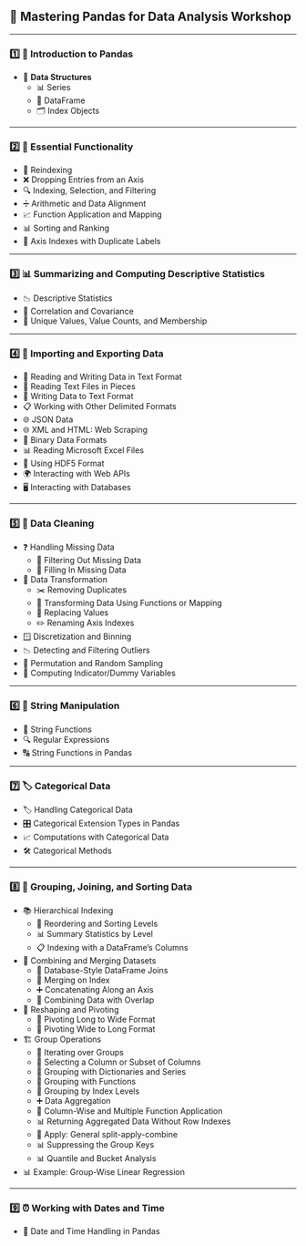 ## 🐼 Mastering Pandas for Data Analysis Workshop

---

### 1️⃣ 📘 Introduction to Pandas
- 🔹 **Data Structures**
  - 📊 Series
  - 📑 DataFrame
  - 🗂 Index Objects

---

### 2️⃣ 🧰 Essential Functionality
- 🔄 Reindexing
- ❌ Dropping Entries from an Axis
- 🔍 Indexing, Selection, and Filtering
- ➗ Arithmetic and Data Alignment
- 📈 Function Application and Mapping
- 📊 Sorting and Ranking
- 🧩 Axis Indexes with Duplicate Labels

---

### 3️⃣ 📊 Summarizing and Computing Descriptive Statistics
- 📉 Descriptive Statistics
- 🔗 Correlation and Covariance
- 📌 Unique Values, Value Counts, and Membership

---

### 4️⃣ 📂 Importing and Exporting Data
- 📄 Reading and Writing Data in Text Format
- 📑 Reading Text Files in Pieces
- 📝 Writing Data to Text Format
- 📋 Working with Other Delimited Formats
- 🌐 JSON Data
- 🌐 XML and HTML: Web Scraping
- 💾 Binary Data Formats
- 📊 Reading Microsoft Excel Files
- 📂 Using HDF5 Format
- 🌍 Interacting with Web APIs
- 🖥️ Interacting with Databases

---

### 5️⃣ 🧹 Data Cleaning
- ❓ Handling Missing Data
  - 🚮 Filtering Out Missing Data
  - 🔄 Filling In Missing Data
- 🔄 Data Transformation
  - ✂️ Removing Duplicates
  - 🔄 Transforming Data Using Functions or Mapping
  - 🔄 Replacing Values
  - ✏️ Renaming Axis Indexes
- 🪟 Discretization and Binning
- 📉 Detecting and Filtering Outliers
- 🎲 Permutation and Random Sampling
- 🧮 Computing Indicator/Dummy Variables

---

### 6️⃣ 🔡 String Manipulation
- 🔡 String Functions
- 🔍 Regular Expressions
- 🔠 String Functions in Pandas

---

### 7️⃣ 🏷️ Categorical Data
- 🏷️ Handling Categorical Data
- 🎛️ Categorical Extension Types in Pandas
- 📈 Computations with Categorical Data
- 🛠️ Categorical Methods

---

### 8️⃣ 🔗 Grouping, Joining, and Sorting Data
- 📚 Hierarchical Indexing
  - 🔀 Reordering and Sorting Levels
  - 📊 Summary Statistics by Level
  - 📋 Indexing with a DataFrame’s Columns
- 🔗 Combining and Merging Datasets
  - 🔗 Database-Style DataFrame Joins
  - 🔗 Merging on Index
  - ➕ Concatenating Along an Axis
  - 🔄 Combining Data with Overlap
- 🔄 Reshaping and Pivoting
  - 🔄 Pivoting Long to Wide Format
  - 🔄 Pivoting Wide to Long Format
- 🏗️ Group Operations
  - 🔄 Iterating over Groups
  - 📂 Selecting a Column or Subset of Columns
  - 🔗 Grouping with Dictionaries and Series
  - 🔗 Grouping with Functions
  - 🔗 Grouping by Index Levels
  - ➕ Data Aggregation
  - 🔄 Column-Wise and Multiple Function Application
  - 📊 Returning Aggregated Data Without Row Indexes
  - 🔄 Apply: General split-apply-combine
  - 📊 Suppressing the Group Keys
  - 📊 Quantile and Bucket Analysis
- 📊 Example: Group-Wise Linear Regression

---

### 9️⃣ ⏰ Working with Dates and Time
- 📅 Date and Time Handling in Pandas
